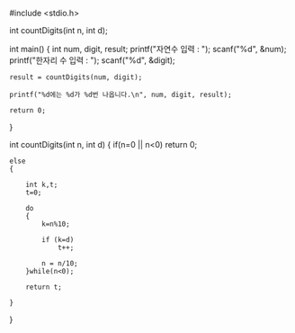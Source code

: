 #include <stdio.h>

int countDigits(int n, int d);

int main()
{
	int num, digit, result;
	printf("자연수 입력 : ");
	scanf("%d", &num);
	printf("한자리 수 입력 : ");
	scanf("%d", &digit);

	result = countDigits(num, digit);

	printf("%d에는 %d가 %d번 나옵니다.\n", num, digit, result);

	return 0;
}

int countDigits(int n, int d)
{
	if(n=0 || n<0)
		return 0;

	else
	{

		int k,t;
		t=0;

		do
		{
			k=n%10;

			if (k=d)
				t++;

			n = n/10;
		}while(n<0);

		return t;

	}
}
